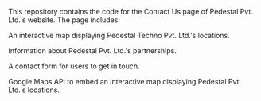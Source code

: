This repository contains the code for the Contact Us page of Pedestal Pvt. Ltd.'s website. The page includes:

   An interactive map displaying Pedestal Techno Pvt. Ltd.'s locations.
 
   Information about Pedestal Pvt. Ltd.'s partnerships.
 
   A contact form for users to get in touch.
 
   Google Maps API to embed an interactive map displaying Pedestal Pvt. Ltd.'s locations.
